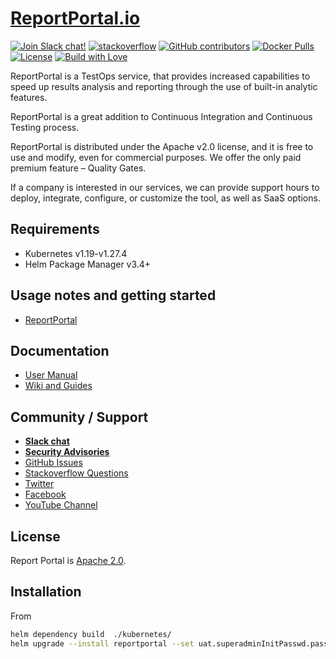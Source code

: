 # [ReportPortal.io](http://ReportPortal.io)

[![Join Slack chat!](https://slack.epmrpp.reportportal.io/badge.svg)](https://slack.epmrpp.reportportal.io/)
[![stackoverflow](https://img.shields.io/badge/reportportal-stackoverflow-orange.svg?style=flat)](http://stackoverflow.com/questions/tagged/reportportal)
[![GitHub contributors](https://img.shields.io/badge/contributors-102-blue.svg)](https://reportportal.io/community)
[![Docker Pulls](https://img.shields.io/docker/pulls/reportportal/service-api.svg?maxAge=25920)](https://hub.docker.com/u/reportportal/)
[![License](https://img.shields.io/badge/license-Apache-brightgreen.svg)](https://www.apache.org/licenses/LICENSE-2.0)
[![Build with Love](https://img.shields.io/badge/build%20with-❤%EF%B8%8F%E2%80%8D-lightgrey.svg)](http://reportportal.io?style=flat)


ReportPortal is a TestOps service, that provides increased capabilities to speed up results analysis and reporting through the use of built-in analytic features.

ReportPortal is a great addition to Continuous Integration and Continuous Testing process.

ReportPortal is distributed under the Apache v2.0 license, and it is free to use and modify, even for commercial purposes. We offer the only paid premium feature – Quality Gates.

If a company is interested in our services, we can provide support hours to deploy, integrate, configure, or customize the tool, as well as SaaS options.

## Requirements
* Kubernetes v1.19-v1.27.4
* Helm Package Manager v3.4+

## Usage notes and getting started
* [ReportPortal](https://github.com/reportportal/kubernetes/tree/master/reportportal)

## Documentation
* [User Manual](http://reportportal.io/#documentation)
* [Wiki and Guides](https://github.com/reportportal/reportportal/wiki)

## Community / Support
* [**Slack chat**](https://reportportal-slack-auto.herokuapp.com)
* [**Security Advisories**](https://github.com/reportportal/reportportal/blob/master/SECURITY_ADVISORIES.md)
* [GitHub Issues](https://github.com/reportportal/reportportal/issues)
* [Stackoverflow Questions](http://stackoverflow.com/questions/tagged/reportportal)
* [Twitter](http://twitter.com/ReportPortal_io)
* [Facebook](https://www.facebook.com/ReportPortal.io)
* [YouTube Channel](https://www.youtube.com/channel/UCsZxrHqLHPJcrkcgIGRG-cQ)

## License
Report Portal is [Apache 2.0](https://www.apache.org/licenses/LICENSE-2.0).

## Installation

From 

```bash
helm dependency build  ./kubernetes/
helm upgrade --install reportportal --set uat.superadminInitPasswd.password="erebus" ./kubernetes/ --wait
```
